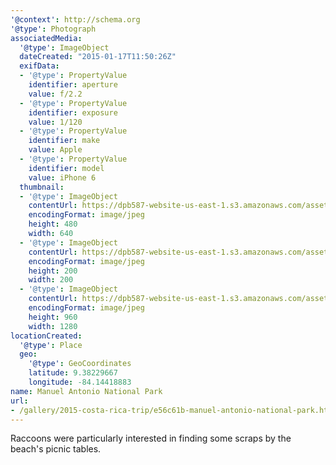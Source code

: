 ```yaml
---
'@context': http://schema.org
'@type': Photograph
associatedMedia:
  '@type': ImageObject
  dateCreated: "2015-01-17T11:50:26Z"
  exifData:
  - '@type': PropertyValue
    identifier: aperture
    value: f/2.2
  - '@type': PropertyValue
    identifier: exposure
    value: 1/120
  - '@type': PropertyValue
    identifier: make
    value: Apple
  - '@type': PropertyValue
    identifier: model
    value: iPhone 6
  thumbnail:
  - '@type': ImageObject
    contentUrl: https://dpb587-website-us-east-1.s3.amazonaws.com/asset/gallery/2015-costa-rica-trip/e56c61b-manuel-antonio-national-park~640w.jpg
    encodingFormat: image/jpeg
    height: 480
    width: 640
  - '@type': ImageObject
    contentUrl: https://dpb587-website-us-east-1.s3.amazonaws.com/asset/gallery/2015-costa-rica-trip/e56c61b-manuel-antonio-national-park~200x200.jpg
    encodingFormat: image/jpeg
    height: 200
    width: 200
  - '@type': ImageObject
    contentUrl: https://dpb587-website-us-east-1.s3.amazonaws.com/asset/gallery/2015-costa-rica-trip/e56c61b-manuel-antonio-national-park~1280.jpg
    encodingFormat: image/jpeg
    height: 960
    width: 1280
locationCreated:
  '@type': Place
  geo:
    '@type': GeoCoordinates
    latitude: 9.38229667
    longitude: -84.14418883
name: Manuel Antonio National Park
url:
- /gallery/2015-costa-rica-trip/e56c61b-manuel-antonio-national-park.html
---
```


Raccoons were particularly interested in finding some scraps by the beach's picnic tables.
